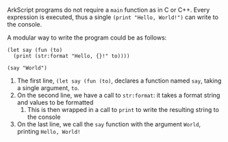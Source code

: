 ArkScript programs do not require a `main` function as in C or C++. Every expression is executed, thus a single `(print "Hello, World!")` can write to the console.

A modular way to write the program could be as follows:

```arkscript
(let say (fun (to)
  (print (str:format "Hello, {}!" to))))

(say "World")
```

1. The first line, `(let say (fun (to)`, declares a function named `say`, taking a single argument, `to`.
2. On the second line, we have a call to `str:format`: it takes a format string and values to be formatted
    1. This is then wrapped in a call to `print` to write the resulting string to the console
3. On the last line, we call the `say` function with the argument `World`, printing `Hello, World!`

